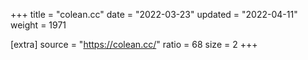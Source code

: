 +++
title = "colean.cc"
date = "2022-03-23"
updated = "2022-04-11"
weight = 1971

[extra]
source = "https://colean.cc/"
ratio = 68
size = 2
+++
